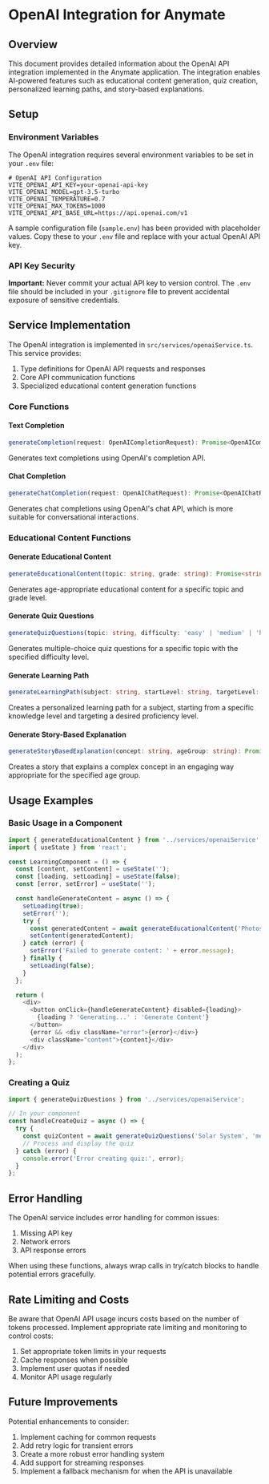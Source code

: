 # OpenAI Integration for Anymate

## Overview

This document provides detailed information about the OpenAI API integration implemented in the Anymate application. The integration enables AI-powered features such as educational content generation, quiz creation, personalized learning paths, and story-based explanations.

## Setup

### Environment Variables

The OpenAI integration requires several environment variables to be set in your `.env` file:

```
# OpenAI API Configuration
VITE_OPENAI_API_KEY=your-openai-api-key
VITE_OPENAI_MODEL=gpt-3.5-turbo
VITE_OPENAI_TEMPERATURE=0.7
VITE_OPENAI_MAX_TOKENS=1000
VITE_OPENAI_API_BASE_URL=https://api.openai.com/v1
```

A sample configuration file (`sample.env`) has been provided with placeholder values. Copy these to your `.env` file and replace with your actual OpenAI API key.

### API Key Security

**Important:** Never commit your actual API key to version control. The `.env` file should be included in your `.gitignore` file to prevent accidental exposure of sensitive credentials.

## Service Implementation

The OpenAI integration is implemented in `src/services/openaiService.ts`. This service provides:

1. Type definitions for OpenAI API requests and responses
2. Core API communication functions
3. Specialized educational content generation functions

### Core Functions

#### Text Completion

```typescript
generateCompletion(request: OpenAICompletionRequest): Promise<OpenAICompletionResponse>
```

Generates text completions using OpenAI's completion API.

#### Chat Completion

```typescript
generateChatCompletion(request: OpenAIChatRequest): Promise<OpenAIChatResponse>
```

Generates chat completions using OpenAI's chat API, which is more suitable for conversational interactions.

### Educational Content Functions

#### Generate Educational Content

```typescript
generateEducationalContent(topic: string, grade: string): Promise<string>
```

Generates age-appropriate educational content for a specific topic and grade level.

#### Generate Quiz Questions

```typescript
generateQuizQuestions(topic: string, difficulty: 'easy' | 'medium' | 'hard', count: number = 5): Promise<string>
```

Generates multiple-choice quiz questions for a specific topic with the specified difficulty level.

#### Generate Learning Path

```typescript
generateLearningPath(subject: string, startLevel: string, targetLevel: string): Promise<string>
```

Creates a personalized learning path for a subject, starting from a specific knowledge level and targeting a desired proficiency level.

#### Generate Story-Based Explanation

```typescript
generateStoryBasedExplanation(concept: string, ageGroup: string): Promise<string>
```

Creates a story that explains a complex concept in an engaging way appropriate for the specified age group.

## Usage Examples

### Basic Usage in a Component

```typescript
import { generateEducationalContent } from '../services/openaiService';
import { useState } from 'react';

const LearningComponent = () => {
  const [content, setContent] = useState('');
  const [loading, setLoading] = useState(false);
  const [error, setError] = useState('');

  const handleGenerateContent = async () => {
    setLoading(true);
    setError('');
    try {
      const generatedContent = await generateEducationalContent('Photosynthesis', '8th');
      setContent(generatedContent);
    } catch (error) {
      setError('Failed to generate content: ' + error.message);
    } finally {
      setLoading(false);
    }
  };

  return (
    <div>
      <button onClick={handleGenerateContent} disabled={loading}>
        {loading ? 'Generating...' : 'Generate Content'}
      </button>
      {error && <div className="error">{error}</div>}
      <div className="content">{content}</div>
    </div>
  );
};
```

### Creating a Quiz

```typescript
import { generateQuizQuestions } from '../services/openaiService';

// In your component
const handleCreateQuiz = async () => {
  try {
    const quizContent = await generateQuizQuestions('Solar System', 'medium', 10);
    // Process and display the quiz
  } catch (error) {
    console.error('Error creating quiz:', error);
  }
};
```

## Error Handling

The OpenAI service includes error handling for common issues:

1. Missing API key
2. Network errors
3. API response errors

When using these functions, always wrap calls in try/catch blocks to handle potential errors gracefully.

## Rate Limiting and Costs

Be aware that OpenAI API usage incurs costs based on the number of tokens processed. Implement appropriate rate limiting and monitoring to control costs:

1. Set appropriate token limits in your requests
2. Cache responses when possible
3. Implement user quotas if needed
4. Monitor API usage regularly

## Future Improvements

Potential enhancements to consider:

1. Implement caching for common requests
2. Add retry logic for transient errors
3. Create a more robust error handling system
4. Add support for streaming responses
5. Implement a fallback mechanism for when the API is unavailable